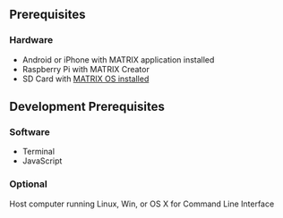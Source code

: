## Prerequisites

### Hardware
* Android or iPhone with MATRIX application installed
* Raspberry Pi with MATRIX Creator
* SD Card with [MATRIX OS installed](installation.md)

## Development Prerequisites

### Software
* Terminal
* JavaScript

### Optional
Host computer running Linux, Win, or OS X for Command Line Interface



